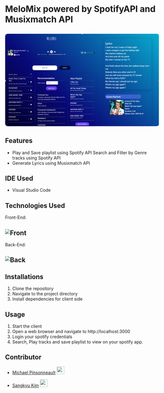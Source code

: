 # MeloMix powered by SpotifyAPI and Musixmatch API

## ![Hero](./images/hero.png "Hero")

## Features

- Play and Save playlist using Spotify API
  Search and Filter by Genre tracks using Spotify API
- Generate Lyrics using Musixmatch API

## IDE Used

- Visual Studio Code

## Technologies Used

Front-End:

## ![Front](./images/front.png "Front")

Back-End:

## ![Back](./images/back.png "Back")

## Installations

1. Clone the repository
2. Navigate to the project directory
3. Install dependencies for client side

## Usage

1. Start the client
2. Open a web browser and navigate to http://localhost:3000
3. Login your spotify credentials
4. Search, Play tracks and save playlist to view on your spotify app.

## Contributor

- [Michael Pinsonneault](https://github.com/Mikepin23)
  <a href="https://github.com/Mikepin23">
  <img src="https://avatars.githubusercontent.com/u/137085441" width="25" height="25"/>
  </a>

- [Sangkyu Kim](https://github.com/SangKyu-Kim01)
  <a href="https://github.com/SangKyu-Kim01">
  <img src="https://avatars.githubusercontent.com/u/135074885?v=4" width="25" height="25"/>
  </a>



